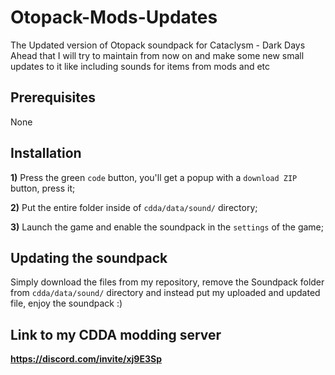 # Otopack-Mods-Updates
The Updated version of Otopack soundpack for Cataclysm - Dark Days Ahead that I will try to maintain from now on and make some new small updates to it like including sounds for items from mods and etc

## Prerequisites 
None

## Installation
**1)** Press the green `code` button, you'll get a popup with a `download ZIP` button, press it;

**2)** Put the entire folder inside of `cdda/data/sound/` directory;

**3)** Launch the game and enable the soundpack in the `settings` of the game;

## Updating the soundpack
Simply download the files from my repository, remove the Soundpack folder from `cdda/data/sound/` directory and instead put my uploaded and updated file, enjoy the soundpack :)

## Link to my CDDA modding server

**https://discord.com/invite/xj9E3Sp**
